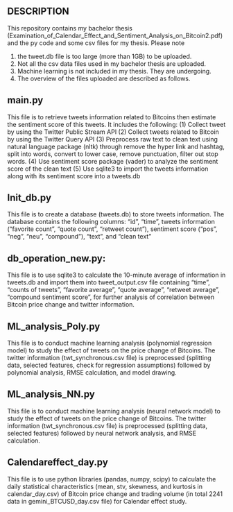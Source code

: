 ## DESCRIPTION
This repository contains my bachelor thesis (Examination_of_Calendar_Effect_and_Sentiment_Analysis_on_Bitcoin2.pdf) and the py code and some csv files for my thesis.  Please note 
1.	the tweet.db file is too large (more than 1GB) to be uploaded.  
2.	Not all the csv data files used in my bachelor thesis are uploaded. 
3.	Machine learning is not included in my thesis.  They are undergoing.
4.	The overview of the files uploaded are described as follows.

## main.py
This file is to retrieve tweets information related to Bitcoins then estimate the sentiment score of this tweets.  It includes the following:
(1)	Collect tweet by using the Twitter Public Stream API
(2)	Collect tweets related to Bitcoin by using the Twitter Query API
(3)	Preprocess raw text to clean text using natural language package (nltk) through remove the hyper link and hashtag, split into words, convert to lower case, remove punctuation, filter out stop words.
(4)	Use sentiment score package (vader) to analyze the sentiment score of the clean text
(5)	Use sqlite3 to import the tweets information along with its sentiment score into a tweets.db

## Init_db.py
This file is to create a database (tweets.db) to store tweets information.  The database contains the following columns: “id”, “time”, tweets information (“favorite count”, “quote count”, “retweet count”), sentiment score (“pos”, “neg”, “neu”, “compound”), “text”, and “clean text” 

## db_operation_new.py:
This file is to use sqlite3 to calculate the 10-minute average of information in tweets.db and import them into tweet_output.csv file containing “time”, “counts of tweets”, “favorite average”, “quote average”, “retweet average”, “compound sentiment score”, for further analysis of correlation between Bitcoin price change and twitter information. 

## ML_analysis_Poly.py
This file is to conduct machine learning analysis (polynomial regression model) to study the effect of tweets on the price change of Bitcoins. The twitter information (twt_synchronous.csv file) is preprocessed (splitting data, selected features, check for regression assumptions) followed by polynomial analysis, RMSE calculation, and model drawing.  

## ML_analysis_NN.py
This file is to conduct machine learning analysis (neural network model) to study the effect of tweets on the price change of Bitcoins. The twitter information (twt_synchronous.csv file) is preprocessed (splitting data, selected features) followed by neural network analysis, and RMSE calculation.

## Calendareffect_day.py
This file is to use python libraries (pandas, numpy, scipy) to calculate the daily statistical characteristics (mean, stv, skewness, and kurtosis in calendar_day.csv) of Bitcoin price change and trading volume (in total 2241 data in gemini_BTCUSD_day.csv file) for Calendar effect study.
